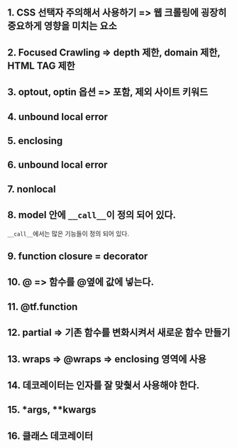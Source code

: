 ## 1. CSS 선택자 주의해서 사용하기 => 웹 크롤링에 굉장히 중요하게 영향을 미치는 요소

## 2. Focused Crawling => depth 제한, domain 제한, HTML TAG 제한

## 3. optout, optin 옵션 => 포함, 제외 사이트 키워드

## 4. unbound local error

## 5. enclosing

## 6. unbound local error

## 7. nonlocal

## 8. model 안에 `__call__`이 정의 되어 있다.
`__call__`에서는 많은 기능들이 정의 되어 있다.

## 9. function closure = decorator

## 10. @ => 함수를 @옆에 값에 넣는다.

## 11. @tf.function

## 12. partial => 기존 함수를 변화시켜서 새로운 함수 만들기

## 13. wraps => @wraps => enclosing 영역에 사용

## 14. 데코레이터는 인자를 잘 맞췇서 사용해야 한다.

## 15. *args, **kwargs

## 16. 클래스 데코레이터